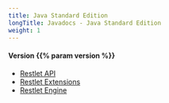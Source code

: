 ```yaml
---
title: Java Standard Edition
longTitle: Javadocs - Java Standard Edition
weight: 1
---
```

<h4>Version {{% param version %}}</h4>

<div class="javadocs-index">
  <ul>
    <li><a href="https://javadocs.restlet.talend.com/{{% param version %}}/jse/api/index.html">Restlet API</a></li>
    <li><a href="https://javadocs.restlet.talend.com/{{% param version %}}/jse/ext/index.html">Restlet Extensions</a></li>
    <li><a href="https://javadocs.restlet.talend.com/{{% param version %}}/jse/engine/index.html">Restlet Engine</a></li>
  </ul>
</div>
